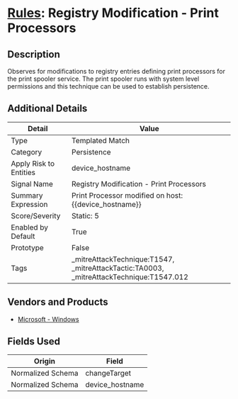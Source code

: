 # [Rules](README.md): Registry Modification - Print Processors

## Description
Observes for modifications to registry entries defining print processors for the print spooler service. The print spooler runs with  system level permissions and this technique can be used to establish persistence.

## Additional Details
|Detail|Value|
|----|----|
|Type|Templated Match|
|Category|Persistence|
|Apply Risk to Entities|device_hostname|
|Signal Name|Registry Modification - Print Processors|
|Summary Expression|Print Processor modified on host: {{device_hostname}}|
|Score/Severity|Static: 5|
|Enabled by Default|True|
|Prototype|False|
|Tags|_mitreAttackTechnique:T1547, _mitreAttackTactic:TA0003, _mitreAttackTechnique:T1547.012|
## Vendors and Products
- [Microsoft - Windows](../products/1ff7546c-cb36-4a24-87f7-89d2cecc5761.md)


## Fields Used

|Origin|Field|
|----|----|
|Normalized Schema|changeTarget|
|Normalized Schema|device_hostname|


